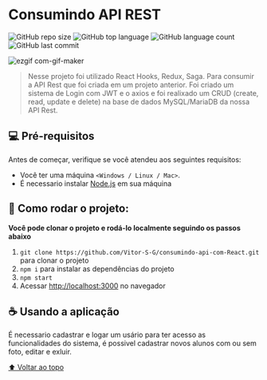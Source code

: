 # Consumindo API REST

![GitHub repo size](https://img.shields.io/github/repo-size/Vitor-S-G/consumindo-api-com-React?style=for-the-badge)
![GitHub top language](https://img.shields.io/github/languages/top/Vitor-S-G/consumindo-api-com-React?style=for-the-badge)
![GitHub language count](https://img.shields.io/github/languages/count/Vitor-S-G/consumindo-api-com-React?style=for-the-badge)
![GitHub last commit](https://img.shields.io/github/last-commit/Vitor-S-G/consumindo-api-com-React?style=for-the-badge)

![ezgif com-gif-maker](https://user-images.githubusercontent.com/88209554/162331067-779d3534-816c-4d05-b500-0dfb0aa1d502.gif)


> Nesse projeto foi utilizado React Hooks, Redux, Saga. Para consumir a API Rest que foi criada em um projeto anterior. Foi criado um sistema de Login com JWT e o axios e foi realixado um CRUD (create, read, update e delete) na base de dados MySQL/MariaDB da nossa API Rest.


## 💻 Pré-requisitos

Antes de começar, verifique se você atendeu aos seguintes requisitos:
* Você ter uma máquina `<Windows / Linux / Mac>`.
* É necessario instalar [Node.js](https://nodejs.org/en/) em sua máquina

## 🚀 Como rodar o projeto:

**Você pode clonar o projeto e rodá-lo localmente seguindo os passos abaixo**

1. `git clone https://github.com/Vitor-S-G/consumindo-api-com-React.git` para clonar o projeto
2. `npm i` para instalar as dependências do projeto
3. `npm start`
4. Acessar [http://localhost:3000](http://localhost:3000) no navegador

## ☕ Usando a aplicação

É necessario cadastrar e logar um usário para ter acesso as funcionalidades do sistema, é possivel cadastrar novos alunos com ou sem foto, editar e exluir.


[⬆ Voltar ao topo](#Consumindo-API-REST)<br>
